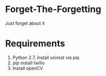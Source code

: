 # Forget-The-Forgetting

Just forget about it

# Requirements
1. Python 2.7, install unirest via pip
2. pip install twilio
3. Install openCV
